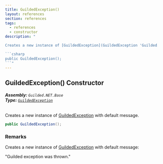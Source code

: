 ```yaml
---
title: GuildedException()
layout: references
section: references
tags:
  - references
  - constructor
description: "

Creates a new instance of [GuildedException](GuildedException 'Guilded.NET.Base.GuildedException') with default message.

```csharp
public GuildedException();
```"
---
```


## GuildedException() Constructor
###### **Assembly:** `Guilded.NET.Base`<br/>**Type:** [`GuildedException`](GuildedException 'Guilded.NET.Base.GuildedException')

Creates a new instance of [GuildedException](GuildedException 'Guilded.NET.Base.GuildedException') with default message.

```csharp
public GuildedException();
```

### Remarks
  
Creates a new instance of [GuildedException](GuildedException 'Guilded.NET.Base.GuildedException') with default message:  
  
"Guilded exception was thrown."